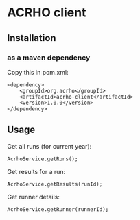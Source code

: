 # ACRHO client

## Installation

### as a maven dependency

Copy this in pom.xml:

	<dependency>
		<groupId>org.acrho</groupId>
		<artifactId>acrho-client</artifactId>
		<version>1.0.0</version>
	</dependency>
	
## Usage

Get all runs (for current year):

	AcrhoService.getRuns();
	
Get results for a run:

	AcrhoService.getResults(runId);
	
Get runner details:

	AcrhoService.getRunner(runnerId);
	
